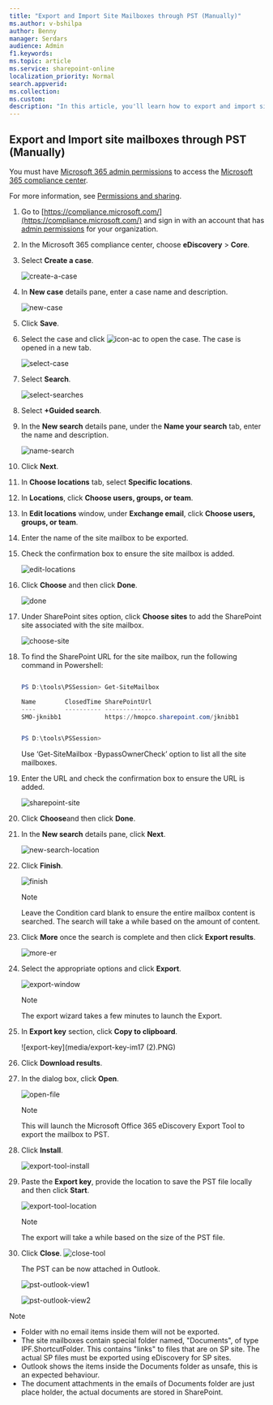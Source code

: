 ```yaml
---
title: "Export and Import Site Mailboxes through PST (Manually)"
ms.author: v-bshilpa
author: Benny
manager: Serdars
audience: Admin
f1.keywords:
ms.topic: article
ms.service: sharepoint-online
localization_priority: Normal
search.appverid:
ms.collection:  
ms.custom:
description: "In this article, you'll learn how to export and import site mailboxes through PST "
---
```

##  Export and Import site mailboxes through PST (Manually)

You must have [Microsoft 365 admin permissions](https://docs.microsoft.com/en-us/microsoft-365/admin/add-users/assign-admin-roles?view=o365-worldwide) to access the [Microsoft 365 compliance center](https://docs.microsoft.com/en-us/microsoft-365/compliance/microsoft-365-compliance-center?view=o365-worldwide). 

For more information, see [Permissions and sharing](https://docs.microsoft.com/en-us/sharepoint/modern-experience-sharing-permissions).

1. Go to [https://compliance.microsoft.com/](https://compliance.microsoft.com/) and sign in with an account that has [admin permissions](https://docs.microsoft.com/en-us/sharepoint/sharepoint-admin-role) for your organization.

2. In the Microsoft 365 compliance center, choose **eDiscovery** > **Core**.

3. Select **Create a case**.

   ![create-a-case](media/create-a-case-image1.PNG)

4. In **New case** details pane, enter a case name and description.

   ![new-case](media/New-case-image2.PNG)

5. Click **Save**.

6. Select the case and click ![icon-ac](media/icon-for-im3.PNG) to open the case.
   The case is opened in a new tab.
   
   ![select-case](media/select-case-im3.PNG)

7. Select **Search**.

   ![select-searches](media/select-searches-im4.PNG)

8. Select **+Guided search**.

9. In the **New search** details pane, under the **Name your search** tab, enter the name and description.

   ![name-search](media/name-search-im6.PNG)

10. Click **Next**.

11. In **Choose locations** tab, select **Specific locations**.

12. In **Locations**, click **Choose users, groups, or team**.

13. In **Edit locations** window, under **Exchange email**, click **Choose users, groups, or team**.

14. Enter the name of the site mailbox to be exported.

15. Check the confirmation box to ensure the site mailbox is added.

    ![edit-locations](media/edit-locations-im8.PNG)
    
16. Click **Choose** and then click **Done**.

    ![done](media/done-im9.PNG)
    
17. Under SharePoint sites option, click **Choose sites** to add the SharePoint site associated with the site mailbox.

    ![choose-site](media/choose-site-im10.PNG)
    
18. To find the SharePoint URL for the site mailbox, run the following command in Powershell:

    ```Powershell

    PS D:\tools\PSSession> Get-SiteMailbox

    Name        ClosedTime SharePointUrl
    ----        ---------- -------------
    SMO-jknibb1            https://hmopco.sharepoint.com/jknibb1


    PS D:\tools\PSSession>
    ```

    Use ‘Get-SiteMailbox -BypassOwnerCheck’ option to list all the site mailboxes.

19. Enter the URL and check the confirmation box to ensure the URL is added.

    ![sharepoint-site](media/sharepoint-site-im11.PNG)
    
20. Click **Choose**and then click **Done**.

21. In the **New search** details pane, click **Next**.

    ![new-search-location](new-search-locations-im13.PNG)
    
22. Click **Finish**.

    ![finish](media/finish-im14.PNG)

    >[!NOTE]
    > Leave the Condition card blank to ensure the entire mailbox content is searched. The search will take a while based on the amount of content.
    
23. Click **More** once the search is complete and then click **Export results**.

    ![more-er](media/more-export-results-im15.PNG)

24. Select the appropriate options and click **Export**.

    ![export-window](media/export-window-im16.PNG)
      
    >[!NOTE]
    > The export wizard takes a few minutes to launch the Export.

25. In **Export key** section, click **Copy to clipboard**.

    ![export-key](media/export-key-im17 (2).PNG)

26. Click **Download results**.

27. In the dialog box, click **Open**.

    ![open-file](media/open-file-im18.PNG)
    
    >[!NOTE]
    > This will launch the Microsoft Office 365 eDiscovery Export Tool to export the mailbox to PST.
    
28. Click **Install**.

    ![export-tool-install](media/export-tool-im19.PNG)

29. Paste the **Export key**, provide the location to save the PST file locally and then click **Start**.

    ![export-tool-location](SharePoint/SharePointOnline/media/export-tool-location-im20.PNG)
    
    >[!NOTE]
    > The export will take a while based on the size of the PST file.

30. Click **Close**.
    ![close-tool](media/close-im21.PNG)
    
    The PST can be now attached in Outlook.
    
    ![pst-outlook-view1](media/pst-outlook-view1.PNG)
    
    ![pst-outlook-view2](media/pst-outlook-view2.PNG)
    
  >[!NOTE]
  > - Folder with no email items inside them will not be exported.
  > - The site mailboxes contain special folder named, "Documents", of type IPF.ShortcutFolder. This contains "links" to files that are on SP site. The actual SP files must be       exported using eDiscovery for SP sites.
  > - Outlook shows the items inside the Documents folder as unsafe, this is an expected behaviour.
  > - The document attachments in the emails of Documents folder are just place holder, the actual documents are stored in SharePoint.

    
    
    
    

